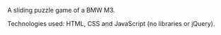 A sliding puzzle game of a BMW M3.

Technologies used: HTML, CSS and JavaScript (no libraries or jQuery).
